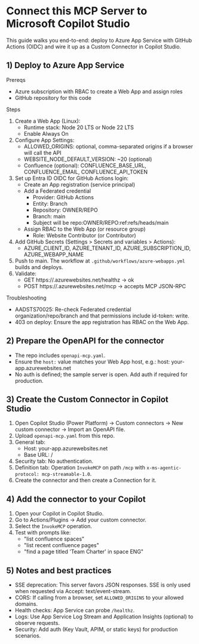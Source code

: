# Connect this MCP Server to Microsoft Copilot Studio

This guide walks you end-to-end: deploy to Azure App Service with GitHub Actions (OIDC) and wire it up as a Custom Connector in Copilot Studio.

## 1) Deploy to Azure App Service

Prereqs
- Azure subscription with RBAC to create a Web App and assign roles
- GitHub repository for this code

Steps
1. Create a Web App (Linux):
   - Runtime stack: Node 20 LTS or Node 22 LTS
   - Enable Always On
2. Configure App Settings:
   - ALLOWED_ORIGINS: optional, comma-separated origins if a browser will call the API
   - WEBSITE_NODE_DEFAULT_VERSION: ~20 (optional)
   - Confluence (optional): CONFLUENCE_BASE_URL, CONFLUENCE_EMAIL, CONFLUENCE_API_TOKEN
3. Set up Entra ID OIDC for GitHub Actions login:
   - Create an App registration (service principal)
   - Add a Federated credential
     - Provider: GitHub Actions
     - Entity: Branch
     - Repository: OWNER/REPO
     - Branch: main
     - Subject will be repo:OWNER/REPO:ref:refs/heads/main
   - Assign RBAC to the Web App (or resource group)
     - Role: Website Contributor (or Contributor)
4. Add GitHub Secrets (Settings > Secrets and variables > Actions):
   - AZURE_CLIENT_ID, AZURE_TENANT_ID, AZURE_SUBSCRIPTION_ID, AZURE_WEBAPP_NAME
5. Push to main. The workflow at `.github/workflows/azure-webapps.yml` builds and deploys.
6. Validate:
   - GET https://<app>.azurewebsites.net/healthz → ok
   - POST https://<app>.azurewebsites.net/mcp → accepts MCP JSON-RPC

Troubleshooting
- AADSTS70025: Re-check Federated credential organization/repo/branch and that permissions include id-token: write.
- 403 on deploy: Ensure the app registration has RBAC on the Web App.

## 2) Prepare the OpenAPI for the connector

- The repo includes `openapi-mcp.yaml`.
- Ensure the `host:` value matches your Web App host, e.g.:
  host: your-app.azurewebsites.net
- No auth is defined; the sample server is open. Add auth if required for production.

## 3) Create the Custom Connector in Copilot Studio

1. Open Copilot Studio (Power Platform) → Custom connectors → New custom connector → Import an OpenAPI file.
2. Upload `openapi-mcp.yaml` from this repo.
3. General tab:
   - Host: your-app.azurewebsites.net
   - Base URL: /
4. Security tab: No authentication.
5. Definition tab: Operation `InvokeMCP` on path `/mcp` with `x-ms-agentic-protocol: mcp-streamable-1.0`.
6. Create the connector and then create a Connection for it.

## 4) Add the connector to your Copilot

1. Open your Copilot in Copilot Studio.
2. Go to Actions/Plugins → Add your custom connector.
3. Select the `InvokeMCP` operation.
4. Test with prompts like:
   - "list confluence spaces"
   - "list recent confluence pages"
   - "find a page titled 'Team Charter' in space ENG"

## 5) Notes and best practices

- SSE deprecation: This server favors JSON responses. SSE is only used when requested via Accept: text/event-stream.
- CORS: If calling from a browser, set `ALLOWED_ORIGINS` to your allowed domains.
- Health checks: App Service can probe `/healthz`.
- Logs: Use App Service Log Stream and Application Insights (optional) to observe requests.
- Security: Add auth (Key Vault, APIM, or static keys) for production scenarios.
